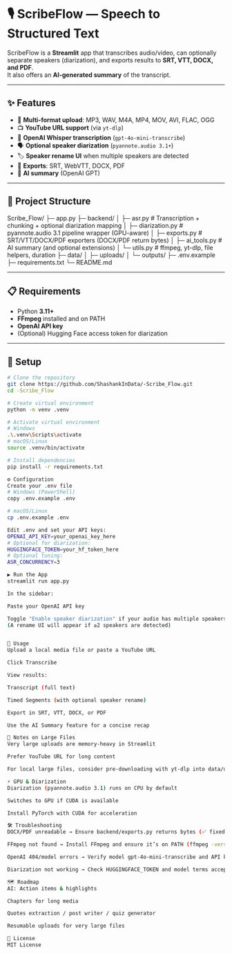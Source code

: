 # 🎙 ScribeFlow — Speech to Structured Text

ScribeFlow is a **Streamlit** app that transcribes audio/video, can optionally separate speakers (diarization), and exports results to **SRT, VTT, DOCX, and PDF**.  
It also offers an **AI-generated summary** of the transcript.

---

## ✨ Features

- 🎵 **Multi-format upload**: MP3, WAV, M4A, MP4, MOV, AVI, FLAC, OGG
- 📺 **YouTube URL support** (via `yt-dlp`)
- 🤖 **OpenAI Whisper transcription** (`gpt-4o-mini-transcribe`)
- 🗣️ **Optional speaker diarization** (`pyannote.audio 3.1+`)
- 🏷️ **Speaker rename UI** when multiple speakers are detected
- 📂 **Exports**: SRT, WebVTT, DOCX, PDF
- 📜 **AI summary** (OpenAI GPT)

---

## 📂 Project Structure

Scribe_Flow/
├─ app.py
├─ backend/
│ ├─ asr.py # Transcription + chunking + optional diarization mapping
│ ├─ diarization.py # pyannote.audio 3.1 pipeline wrapper (GPU-aware)
│ ├─ exports.py # SRT/VTT/DOCX/PDF exporters (DOCX/PDF return bytes)
│ ├─ ai_tools.py # AI summary (and optional extensions)
│ └─ utils.py # ffmpeg, yt-dlp, file helpers, duration
├─ data/
│ ├─ uploads/
│ └─ outputs/
├─ .env.example
├─ requirements.txt
└─ README.md

---

## 📋 Requirements

- Python **3.11+**
- **FFmpeg** installed and on PATH
- **OpenAI API key**
- (Optional) Hugging Face access token for diarization

---

## 🚀 Setup

```bash
# Clone the repository
git clone https://github.com/ShashankInData/-Scribe_Flow.git
cd -Scribe_Flow

# Create virtual environment
python -m venv .venv

# Activate virtual environment
# Windows
.\.venv\Scripts\activate
# macOS/Linux
source .venv/bin/activate

# Install dependencies
pip install -r requirements.txt

⚙️ Configuration
Create your .env file
# Windows (PowerShell)
copy .env.example .env

# macOS/Linux
cp .env.example .env

Edit .env and set your API keys:
OPENAI_API_KEY=your_openai_key_here
# Optional for diarization:
HUGGINGFACE_TOKEN=your_hf_token_here
# Optional tuning:
ASR_CONCURRENCY=3

▶️ Run the App
streamlit run app.py

In the sidebar:

Paste your OpenAI API key

Toggle "Enable speaker diarization" if your audio has multiple speakers
(A rename UI will appear if ≥2 speakers are detected)


📖 Usage
Upload a local media file or paste a YouTube URL

Click Transcribe

View results:

Transcript (full text)

Timed Segments (with optional speaker rename)

Export in SRT, VTT, DOCX, or PDF

Use the AI Summary feature for a concise recap

📌 Notes on Large Files
Very large uploads are memory-heavy in Streamlit

Prefer YouTube URL for long content

For local large files, consider pre-downloading with yt-dlp into data/uploads/

⚡ GPU & Diarization
Diarization (pyannote.audio 3.1) runs on CPU by default

Switches to GPU if CUDA is available

Install PyTorch with CUDA for acceleration

🛠 Troubleshooting
DOCX/PDF unreadable → Ensure backend/exports.py returns bytes (✅ fixed in this version)

FFmpeg not found → Install FFmpeg and ensure it’s on PATH (ffmpeg -version should work)

OpenAI 404/model errors → Verify model gpt-4o-mini-transcribe and API key

Diarization not working → Check HUGGINGFACE_TOKEN and model terms acceptance on Hugging Face

🗺 Roadmap
AI: Action items & highlights

Chapters for long media

Quotes extraction / post writer / quiz generator

Resumable uploads for very large files

📜 License
MIT License
